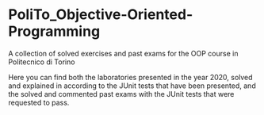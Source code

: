 # PoliTo_Objective-Oriented-Programming
A collection of solved exercises and past exams for the OOP course in Politecnico di Torino

Here you can find both the laboratories presented in the year 2020, solved and explained in according to 
the JUnit tests that have been presented, and the solved and commented past exams with the JUnit tests that were requested to
pass.
